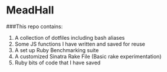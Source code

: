 MeadHall
========

###This repo contains:

1. A collection of dotfiles including bash aliases
2. Some JS functions I have written and saved for reuse
3. A set up Ruby Benchmarking suite
4. A customized Sinatra Rake File (Basic rake experimentation)
5. Ruby bits of code that I have saved




